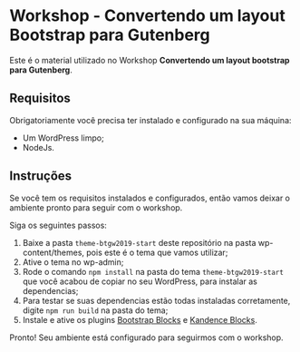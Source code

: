 # Workshop - Convertendo um layout Bootstrap para Gutenberg

Este é o material utilizado no Workshop **Convertendo um layout bootstrap 
para Gutenberg**.

## Requisitos

Obrigatoriamente você precisa ter instalado e configurado na sua máquina:

- Um WordPress limpo;
- NodeJs.

## Instruções

Se você tem os requisitos instalados e configurados, então vamos deixar o ambiente
pronto para seguir com o workshop.

Siga os seguintes passos:

1. Baixe a pasta `theme-btgw2019-start` deste repositório na pasta wp-content/themes, pois este é o tema
que vamos utilizar;
2. Ative o tema no wp-admin;
3. Rode o comando `npm install` na pasta do tema `theme-btgw2019-start` que você acabou de copiar no seu WordPress,
para instalar as dependencias;
4. Para testar se suas dependencias estão todas instaladas corretamente, digite `npm run build` na pasta do tema;
5. Instale e ative os plugins [Bootstrap Blocks](https://br.wordpress.org/plugins/wp-bootstrap-blocks/) e [Kandence Blocks](https://br.wordpress.org/plugins/kadence-blocks/).

Pronto! Seu ambiente está configurado para seguirmos com o workshop.
